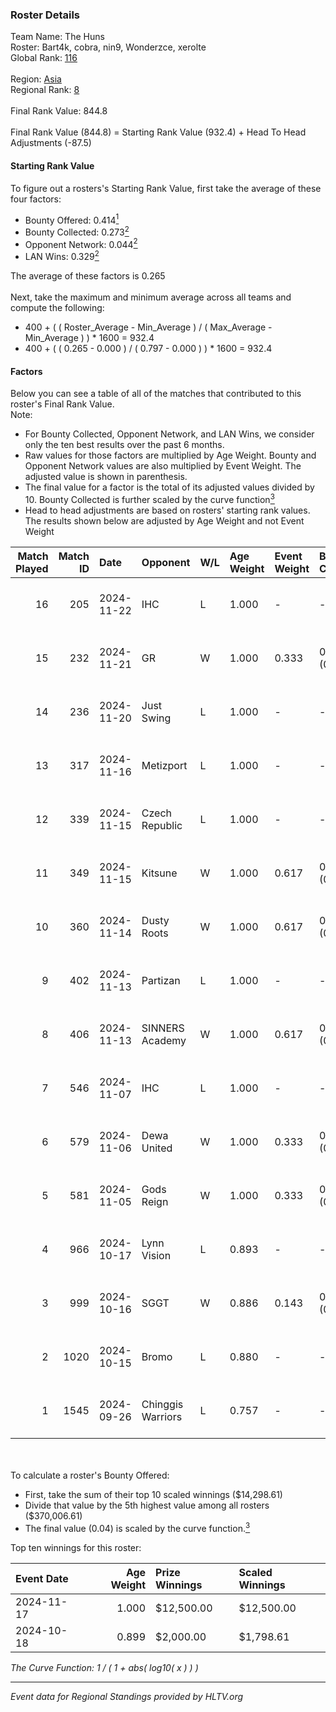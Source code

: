 ### Roster Details<br />
Team Name: The Huns<br />
Roster: Bart4k, cobra, nin9, Wonderzce, xerolte<br />
Global Rank: [116](../../standings_global_2024_12_02.md)<br />
<br />
Region: [Asia]( ../../standings_asia_2024_12_02.md)<br />
Regional Rank: [8]( ../../standings_asia_2024_12_02.md)<br />
<br />
Final Rank Value:  844.8<br />
<br />
Final Rank Value (844.8) = Starting Rank Value (932.4) + Head To Head Adjustments (-87.5)<br />

#### Starting Rank Value<br />
To figure out a rosters's Starting Rank Value, first take the average of these four factors:<br />
- Bounty Offered: 0.414[<sup>1</sup>](#table2)
- Bounty Collected: 0.273[<sup>2</sup>](#table1)
- Opponent Network: 0.044[<sup>2</sup>](#table1)
- LAN Wins: 0.329[<sup>2</sup>](#table1)

The average of these factors is 0.265<br />
<br />
Next, take the maximum and minimum average across all teams and compute the following:<br />
- 400 + ( ( Roster_Average - Min_Average ) / ( Max_Average - Min_Average ) ) * 1600 = 932.4
- 400 + ( ( 0.265 - 0.000 ) / ( 0.797 - 0.000 ) ) * 1600 = 932.4


#### Factors<br />
Below you can see a table of all of the matches that contributed to this roster's Final Rank Value.<br />
Note:<br />

- For Bounty Collected, Opponent Network, and LAN Wins, we consider only the ten best results over the past 6 months.
- Raw values for those factors are multiplied by Age Weight. Bounty and Opponent Network values are also multiplied by Event Weight. The adjusted value is shown in parenthesis.
- The final value for a factor is the total of its adjusted values divided by 10. Bounty Collected is further scaled by the curve function[<sup>3</sup>](#curveFunction)
- Head to head adjustments are based on rosters' starting rank values. The results shown below are adjusted by Age Weight and not Event Weight
<span id="table1"></span><br />


| Match Played | Match ID | Date       | Opponent          | W/L | Age Weight | Event Weight | Bounty Collected | Opponent Network | LAN Wins  | H2H Adj. | Roster                                  |
| -: | -: | :- | :- | :- | :- | :- | :- | :- | :- | -: | :- |
|           16 |      205 | 2024-11-22 | IHC               | L   | 1.000      | -            | -                | -                | -         |   -26.90 | Bart4k, cobra, nin9, Wonderzce, xerolte |
|           15 |      232 | 2024-11-21 | GR                | W   | 1.000      | 0.333        | 0.024 (0.008)    | 0.167 (0.056)    | 0 (0.000) |    11.71 | Bart4k, cobra, nin9, Wonderzce, xerolte |
|           14 |      236 | 2024-11-20 | Just Swing        | L   | 1.000      | -            | -                | -                | -         |   -22.58 | Bart4k, cobra, nin9, Wonderzce, xerolte |
|           13 |      317 | 2024-11-16 | Metizport         | L   | 1.000      | -            | -                | -                | -         |    -3.23 | Bart4k, cobra, nin9, Wonderzce, xerolte |
|           12 |      339 | 2024-11-15 | Czech Republic    | L   | 1.000      | -            | -                | -                | -         |   -22.17 | Bart4k, cobra, nin9, Wonderzce, xerolte |
|           11 |      349 | 2024-11-15 | Kitsune           | W   | 1.000      | 0.617        | 0.010 (0.006)    | 0.000 (0.000)    | 1 (1.000) |     3.61 | Bart4k, cobra, nin9, Wonderzce, xerolte |
|           10 |      360 | 2024-11-14 | Dusty Roots       | W   | 1.000      | 0.617        | 0.004 (0.002)    | 0.381 (0.235)    | 1 (1.000) |    11.69 | Bart4k, cobra, nin9, Wonderzce, xerolte |
|            9 |      402 | 2024-11-13 | Partizan          | L   | 1.000      | -            | -                | -                | -         |    -3.34 | Bart4k, cobra, nin9, Wonderzce, xerolte |
|            8 |      406 | 2024-11-13 | SINNERS Academy   | W   | 1.000      | 0.617        | 0.002 (0.002)    | 0.076 (0.047)    | 1 (1.000) |    12.04 | Bart4k, cobra, nin9, Wonderzce, xerolte |
|            7 |      546 | 2024-11-07 | IHC               | L   | 1.000      | -            | -                | -                | -         |   -23.32 | Bart4k, cobra, nin9, Wonderzce, xerolte |
|            6 |      579 | 2024-11-06 | Dewa United       | W   | 1.000      | 0.333        | 0.000 (0.000)    | 0.059 (0.020)    | 0 (0.000) |     1.86 | Bart4k, cobra, nin9, Wonderzce, xerolte |
|            5 |      581 | 2024-11-05 | Gods Reign        | W   | 1.000      | 0.333        | 0.010 (0.003)    | 0.220 (0.073)    | 0 (0.000) |     9.40 | Bart4k, cobra, nin9, Wonderzce, xerolte |
|            4 |      966 | 2024-10-17 | Lynn Vision       | L   | 0.893      | -            | -                | -                | -         |    -9.76 | Bart4k, cobra, nin9, Wonderzce, xerolte |
|            3 |      999 | 2024-10-16 | SGGT              | W   | 0.886      | 0.143        | 0.003 (0.000)    | 0.072 (0.009)    | 0 (0.000) |     6.38 | Bart4k, cobra, nin9, Wonderzce, xerolte |
|            2 |     1020 | 2024-10-15 | Bromo             | L   | 0.880      | -            | -                | -                | -         |   -21.50 | Bart4k, cobra, nin9, Wonderzce, xerolte |
|            1 |     1545 | 2024-09-26 | Chinggis Warriors | L   | 0.757      | -            | -                | -                | -         |   -11.41 | Bart4k, cobra, ncl, nin9, Wonderzce     |

<br />
<span id="table2"></span><br />
To calculate a roster's Bounty Offered:<br />

- First, take the sum of their top 10 scaled winnings ($14,298.61)
- Divide that value by the 5th highest value among all rosters ($370,006.61)
- The final value (0.04) is scaled by the curve function.[<sup>3</sup>](#curveFunction)

Top ten winnings for this roster:<br />

| Event Date | Age Weight | Prize Winnings | Scaled Winnings |
| :- | -: | :- | :- |
| 2024-11-17 |      1.000 | $12,500.00     | $12,500.00      |
| 2024-10-18 |      0.899 | $2,000.00      | $1,798.61       |


<span id="curveFunction"></span>_The Curve Function: 1 / ( 1 + abs( log10( x ) ) )_<br />

---
_Event data for Regional Standings provided by HLTV.org_<br />
